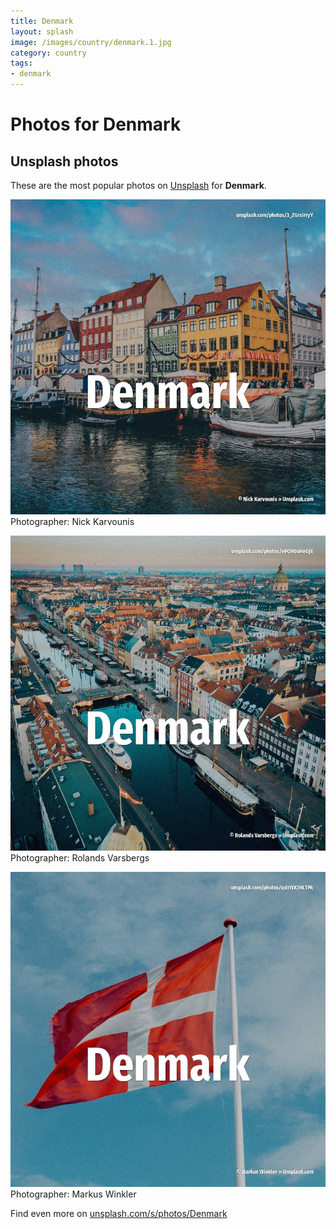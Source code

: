 ```yaml
---
title: Denmark
layout: splash
image: /images/country/denmark.1.jpg
category: country
tags:
- denmark
---
```

# Photos for Denmark
 
## Unsplash photos
These are the most popular photos on [Unsplash](https://unsplash.com) for **Denmark**.
 
![Denmark](/images/country/denmark.1.jpg)
Photographer:  Nick Karvounis
 
![Denmark](/images/country/denmark.2.jpg)
Photographer:  Rolands Varsbergs
 
![Denmark](/images/country/denmark.3.jpg)
Photographer:  Markus Winkler
 
Find even more on [unsplash.com/s/photos/Denmark](https://unsplash.com/s/photos/Denmark)
 

